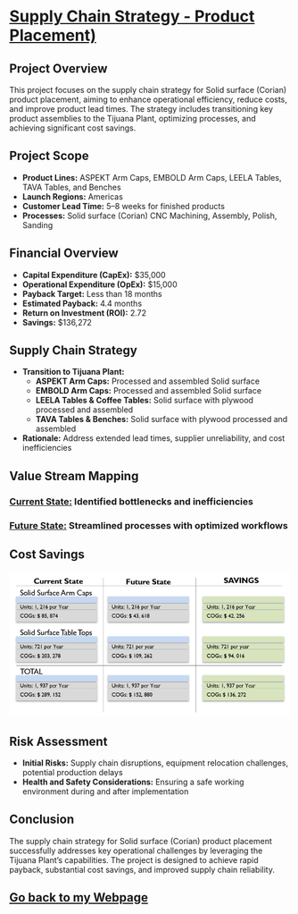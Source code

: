 # [Supply Chain Strategy - Product Placement)](SC_Product_Placement.pdf)

## Project Overview
This project focuses on the supply chain strategy for Solid surface (Corian) product placement, aiming to enhance operational efficiency, reduce costs, and improve product lead times. The strategy includes transitioning key product assemblies to the Tijuana Plant, optimizing processes, and achieving significant cost savings.

## Project Scope
- **Product Lines:** ASPEKT Arm Caps, EMBOLD Arm Caps, LEELA Tables, TAVA Tables, and Benches  
- **Launch Regions:** Americas  
- **Customer Lead Time:** 5–8 weeks for finished products  
- **Processes:** Solid surface (Corian) CNC Machining, Assembly, Polish, Sanding  

## Financial Overview
- **Capital Expenditure (CapEx):** $35,000  
- **Operational Expenditure (OpEx):** $15,000  
- **Payback Target:** Less than 18 months  
- **Estimated Payback:** 4.4 months  
- **Return on Investment (ROI):** 2.72  
- **Savings:** $136,272  

## Supply Chain Strategy
- **Transition to Tijuana Plant:**  
  - **ASPEKT Arm Caps:** Processed and assembled Solid surface  
  - **EMBOLD Arm Caps:** Processed and assembled Solid surface 
  - **LEELA Tables & Coffee Tables:** Solid surface with plywood processed and assembled  
  - **TAVA Tables & Benches:** Solid surface with plywood processed and assembled  
- **Rationale:** Address extended lead times, supplier unreliability, and cost inefficiencies  

## Value Stream Mapping
### [Current State:](VSM_CS.png) Identified bottlenecks and inefficiencies  
### [Future State:](VSM_FS.png) Streamlined processes with optimized workflows  

## Cost Savings
#### ![Cost_Savings)](https://github.com/JoseAGonzalezR/Supply-Chain-Strategic/blob/main/Cost_Savings.png)

## Risk Assessment
- **Initial Risks:** Supply chain disruptions, equipment relocation challenges, potential production delays  
- **Health and Safety Considerations:** Ensuring a safe working environment during and after implementation  

## Conclusion
The supply chain strategy for Solid surface (Corian) product placement successfully addresses key operational challenges by leveraging the Tijuana Plant’s capabilities. The project is designed to achieve rapid payback, substantial cost savings, and improved supply chain reliability.

## [Go back to my Webpage](https://JoseAGonzalezR.github.io/Jose_AGonzalez.github.io/)
